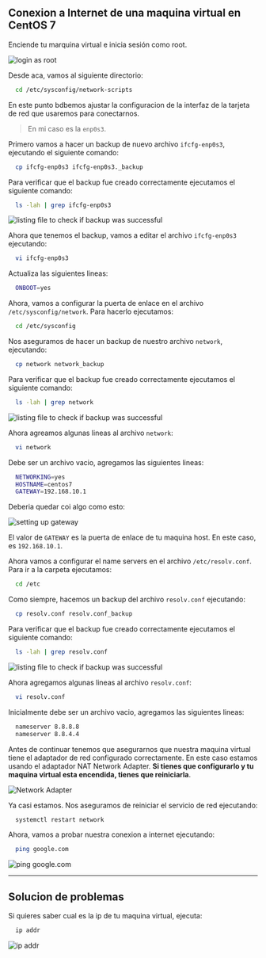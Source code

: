 ## Conexion a Internet de una maquina virtual en CentOS 7

Enciende tu marquina virtual e inicia sesión como root.

![login as root](../../images/login.png)

Desde aca, vamos al siguiente directorio:

```bash
  cd /etc/sysconfig/network-scripts
```

En este punto bdbemos ajustar la configuracion de la interfaz de la tarjeta de red que usaremos para conectarnos.

> En mi caso es la `enp0s3`.

Primero vamos a hacer un backup de nuevo archivo `ifcfg-enp0s3`, ejecutando el siguiente comando:

```bash
  cp ifcfg-enp0s3 ifcfg-enp0s3._backup
```

Para verificar que el backup fue creado correctamente ejecutamos el siguiente comando:

```bash
  ls -lah | grep ifcfg-enp0s3
```

![listing file to check if backup was successful](../../images/checking-interface-backup.png)

Ahora que tenemos el backup, vamos a editar el archivo `ifcfg-enp0s3` ejecutando:

```bash
  vi ifcfg-enp0s3
```

Actualiza las siguientes lineas:

```bash
  ONBOOT=yes
```

Ahora, vamos a configurar la puerta de enlace en el archivo `/etc/sysconfig/network`. Para hacerlo ejecutamos:

```bash
  cd /etc/sysconfig
```

Nos aseguramos de hacer un backup de nuestro archivo `network`, ejecutando:

```bash
  cp network network_backup
```

Para verificar que el backup fue creado correctamente ejecutamos el siguiente comando:

```bash
  ls -lah | grep network
```

![listing file to check if backup was successful](../../images/checking-network-backup.png)

Ahora agreamos algunas lineas al archivo `network`:

```bash
  vi network
```

Debe ser un archivo vacio, agregamos las siguientes lineas:

```bash
  NETWORKING=yes
  HOSTNAME=centos7
  GATEWAY=192.168.10.1
```

Deberia quedar coi algo como esto:

![setting up gateway](../../images/setting-gateway.png)

El valor de `GATEWAY` es la puerta de enlace de tu maquina host. En este caso, es `192.168.10.1`.

Ahora vamos a configurar el name servers en el archivo `/etc/resolv.conf`. Para ir a la carpeta ejecutamos:

```bash
  cd /etc
```

Como siempre, hacemos un backup del archivo `resolv.conf` ejecutando:

```bash
  cp resolv.conf resolv.conf_backup
```

Para verificar que el backup fue creado correctamente ejecutamos el siguiente comando:

```bash
  ls -lah | grep resolv.conf
```

![listing file to check if backup was successful](../../images/checking-resolv-backup.png)

Ahora agregamos algunas lineas al archivo `resolv.conf`:

```bash
  vi resolv.conf
```

Inicialmente debe ser un archivo vacio, agregamos las siguientes lineas:

```bash
  nameserver 8.8.8.8
  nameserver 8.8.4.4
```

Antes de continuar tenemos que asegurarnos que nuestra maquina virtual tiene el adaptador de red configurado correctamente. En este caso estamos usando el adaptador NAT Network Adapter. **Si tienes que configurarlo y tu maquina virtual esta encendida, tienes que reiniciarla**.

![Network Adapter](../../images/network-adapter.png)

Ya casi estamos. Nos aseguramos de reiniciar el servicio de red ejecutando:

```bash
  systemctl restart network
```

Ahora, vamos a probar nuestra conexion a internet ejecutando:

```bash
  ping google.com
```

![ping google.com](../../images/checking-connection.png)

---

## Solucion de problemas

Si quieres saber cual es la ip de tu maquina virtual, ejecuta:

```bash
  ip addr
```

![ip addr](../../images/ip-checking.png)
